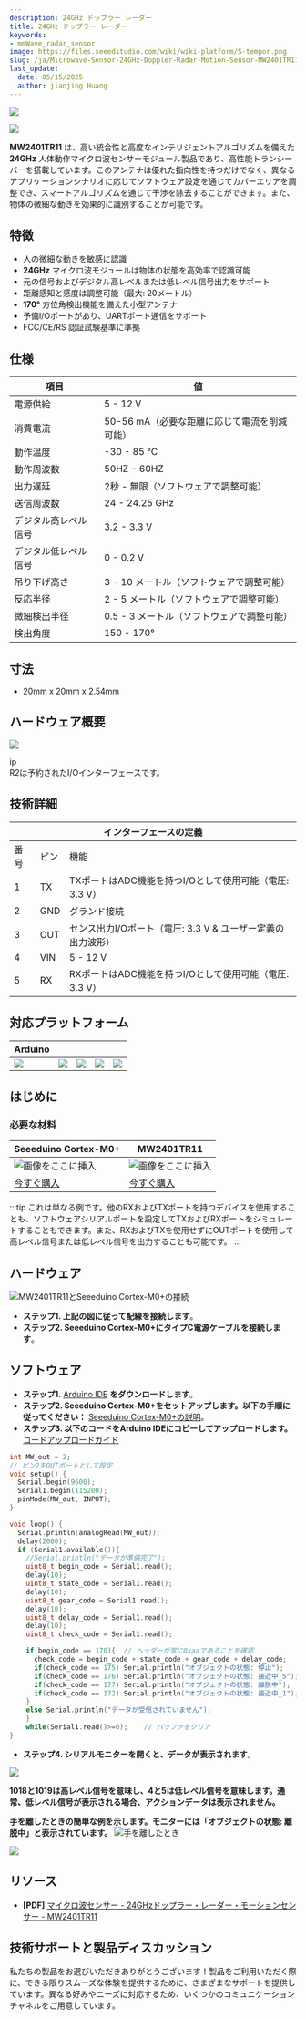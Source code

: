 ```yaml
---
description: 24GHz ドップラー レーダー
title: 24GHz ドップラー レーダー
keywords:
- mmWave_radar_sensor
image: https://files.seeedstudio.com/wiki/wiki-platform/S-tempor.png
slug: /ja/Microwave-Sensor-24GHz-Doppler-Radar-Motion-Sensor-MW2401TR11
last_update:
  date: 05/15/2025
  author: jianjing Huang
---
```



![](https://files.seeedstudio.com/wiki/MW2401TR11/img/102110464_Preview-07.png)

<p style={{textAlign: 'center'}}><a href="https://www.seeedstudio.com/Microwave-Sensor-24GHz-Doppler-Radar-Motion-Sensor-MW2401TR11-p-4690.html" target="_blank"><img src="https://files.seeedstudio.com/wiki/Seeed-WiKi/docs/images/get_one_now.png" border="0" /></a></p>

**MW2401TR11** は、高い統合性と高度なインテリジェントアルゴリズムを備えた **24GHz** 人体動作マイクロ波センサーモジュール製品であり、高性能トランシーバーを搭載しています。このアンテナは優れた指向性を持つだけでなく、異なるアプリケーションシナリオに応じてソフトウェア設定を通じてカバーエリアを調整でき、スマートアルゴリズムを通じて干渉を除去することができます。また、物体の微細な動きを効果的に識別することが可能です。

## 特徴

- 人の微細な動きを敏感に認識
- **24GHz** マイクロ波モジュールは物体の状態を高効率で認識可能
- 元の信号およびデジタル高レベルまたは低レベル信号出力をサポート
- 距離感知と感度は調整可能（最大: 20メートル）
- **170°** 方位角検出機能を備えた小型アンテナ
- 予備I/Oポートがあり、UARTポート通信をサポート
- FCC/CE/RS 認証試験基準に準拠

## 仕様  

<table className="tg">
  <thead>
    <tr>
      <th className="tg-llyw"><span style={{fontWeight: 'bold'}}>項目</span></th>
      <th className="tg-llyw"><span style={{fontWeight: 'bold'}}>値</span></th>
    </tr>
  </thead>
  <tbody>
    <tr>
      <td className="tg-0pky">電源供給</td>
      <td className="tg-0pky"> 5 - 12 V</td>
    </tr>
    <tr>
      <td className="tg-0pky">消費電流</td>
      <td className="tg-0pky"> 50-56 mA（必要な距離に応じて電流を削減可能）</td>
    </tr>
    <tr>
      <td className="tg-0pky">動作温度</td>
      <td className="tg-0pky"> -30 - 85 °C</td>
    </tr>
    <tr>
      <td className="tg-0pky">動作周波数</td>
      <td className="tg-0pky"> 50HZ - 60HZ</td>
    </tr>
    <tr>
      <td className="tg-0pky">出力遅延</td>
      <td className="tg-0pky"> 2秒 - 無限（ソフトウェアで調整可能）</td>
    </tr>
    <tr>
      <td className="tg-0pky">送信周波数</td>
      <td className="tg-0pky"> 24 - 24.25 GHz</td>
    </tr>
    <tr>
      <td className="tg-0pky">デジタル高レベル信号</td>
      <td className="tg-0pky"> 3.2 - 3.3 V</td>
    </tr>
    <tr>
      <td className="tg-0pky">デジタル低レベル信号</td>
      <td className="tg-0pky"> 0 - 0.2 V</td>
    </tr>
    <tr>
      <td className="tg-0pky">吊り下げ高さ</td>
      <td className="tg-0pky"> 3 - 10 メートル（ソフトウェアで調整可能）</td>
    </tr>
    <tr>
      <td className="tg-0pky">反応半径</td>
      <td className="tg-0pky">2 - 5 メートル（ソフトウェアで調整可能）</td>
    </tr>
    <tr>
      <td className="tg-0pky">微細検出半径</td>
      <td className="tg-0pky">0.5 - 3 メートル（ソフトウェアで調整可能）</td>
    </tr>
    <tr>
      <td className="tg-0pky">検出角度</td>
      <td className="tg-0pky">150 - 170°</td>
    </tr>
  </tbody>
</table>

## 寸法

- 20mm x 20mm x 2.54mm

## ハードウェア概要

![](https://files.seeedstudio.com/wiki/MW2401TR11/img/MW2401TR11.png)

ip  
R2は予約されたI/Oインターフェースです。

## 技術詳細

<table class="tg">
<thead>
  <tr>
    <th class="tg-6qw1" colspan="3">インターフェースの定義</th>
  </tr>
</thead>
<tbody>
  <tr>
    <td class="tg-baqh">番号</td>
    <td class="tg-baqh">ピン</td>
    <td class="tg-baqh">機能</td>
  </tr>
  <tr>
    <td class="tg-baqh">1</td>
    <td class="tg-baqh">TX</td>
    <td class="tg-baqh">TXポートはADC機能を持つI/Oとして使用可能（電圧: 3.3 V）</td>
  </tr>
  <tr>
    <td class="tg-baqh">2</td>
    <td class="tg-baqh">GND</td>
    <td class="tg-baqh">グランド接続</td>
  </tr>
  <tr>
    <td class="tg-baqh">3</td>
    <td class="tg-baqh">OUT</td>
    <td class="tg-baqh">センス出力I/Oポート（電圧: 3.3 V &amp; ユーザー定義の出力波形）</td>
  </tr>
  <tr>
    <td class="tg-baqh">4</td>
    <td class="tg-baqh">VIN</td>
    <td class="tg-baqh">5 - 12 V</td>
  </tr>
  <tr>
    <td class="tg-baqh">5</td>
    <td class="tg-baqh">RX</td>
    <td class="tg-baqh">RXポートはADC機能を持つI/Oとして使用可能（電圧: 3.3 V）</td>
  </tr>
</tbody>
</table>

## 対応プラットフォーム

| Arduino                                                                                             |                                                                                              |                                                                                                 |                                                                                                          |                                                                                                    |
|-----------------------------------------------------------------------------------------------------|----------------------------------------------------------------------------------------------------------|-------------------------------------------------------------------------------------------------|---------------------------------------------------------------------------------------------------|----------------------------------------------------------------------------------------------------|
| ![](https://files.seeedstudio.com/wiki/wiki_english/docs/images/arduino_logo.jpg) | ![](https://files.seeedstudio.com/wiki/MW2401TR11/img/emptyyyy6.png) | ![](https://files.seeedstudio.com/wiki/MW2401TR11/img/emptyyyy6.png) | ![](https://files.seeedstudio.com/wiki/MW2401TR11/img/emptyyyy6.png) | ![](https://files.seeedstudio.com/wiki/MW2401TR11/img/emptyyyy6.png) |

## はじめに

### 必要な材料

| Seeeduino Cortex-M0+ | MW2401TR11 |
|-----------------------|------------|
|![画像をここに挿入](https://files.seeedstudio.com/wiki/MW2401TR11/img/clearseeedriono%20pic.png)| ![画像をここに挿入](https://files.seeedstudio.com/wiki/MW2401TR11/img/clearnMWpic6.png)|
|[今すぐ購入](https://www.seeedstudio.com/Seeeduino-Cortex-M0-p-4070.html)|[今すぐ購入](https://www.seeedstudio.com/Microwave-Sensor-24GHz-Doppler-Radar-Motion-Sensor-MW2401TR11-p-4690.html)|

:::tip
これは単なる例です。他のRXおよびTXポートを持つデバイスを使用することも、ソフトウェアシリアルポートを設定してTXおよびRXポートをシミュレートすることもできます。また、RXおよびTXを使用せずにOUTポートを使用して高レベル信号または低レベル信号を出力することも可能です。
:::

## ハードウェア

![MW2401TR11とSeeeduino Cortex-M0+の接続](https://files.seeedstudio.com/wiki/MW2401TR11/img/MW_Seeeduino.png)

- **ステップ1. 上記の図に従って配線を接続します**。
- **ステップ2. Seeeduino Cortex-M0+にタイプC電源ケーブルを接続します**。

## ソフトウェア

- **ステップ1.** [Arduino IDE](https://www.arduino.cc/en/main/software) **をダウンロードします**。
- **ステップ2. Seeeduino Cortex-M0+をセットアップします。以下の手順に従ってください：** [Seeeduino Cortex-M0+の説明](https://wiki.seeedstudio.com/ja/Seeeduino-Cortex-M0/)。
- **ステップ3. 以下のコードをArduino IDEにコピーしてアップロードします。** [コードアップロードガイド](https://wiki.seeedstudio.com/ja/Upload_Code/)

```cpp
int MW_out = 2;   
// ピン2をOUTポートとして設定
void setup() {
  Serial.begin(9600);
  Serial1.begin(115200);
  pinMode(MW_out, INPUT);
}

void loop() {
  Serial.println(analogRead(MW_out));
  delay(2000);
  if (Serial1.available()){
    //Serial.println("データが準備完了");
    uint8_t begin_code = Serial1.read();
    delay(10);
    uint8_t state_code = Serial1.read();
    delay(10);
    uint8_t gear_code = Serial1.read();
    delay(10);
    uint8_t delay_code = Serial1.read();
    delay(10);
    uint8_t check_code = Serial1.read();

    if(begin_code == 170){  // ヘッダーが常に0xaaであることを確認
      check_code = begin_code + state_code + gear_code + delay_code;
      if(check_code == 175) Serial.println("オブジェクトの状態: 停止");
      if(check_code == 176) Serial.println("オブジェクトの状態: 接近中_5");
      if(check_code == 177) Serial.println("オブジェクトの状態: 離脱中");
      if(check_code == 172) Serial.println("オブジェクトの状態: 接近中_1");
    }
    else Serial.println("データが受信されていません");   
    }
    while(Serial1.read()>=0);    // バッファをクリア
}
```

- **ステップ4. シリアルモニターを開くと、データが表示されます**。

![](https://files.seeedstudio.com/wiki/MW2401TR11/img/monitor2.png)

**1018と1019は高レベル信号を意味し、4と5は低レベル信号を意味します。通常、低レベル信号が表示される場合、アクションデータは表示されません。**

**手を離したときの簡単な例を示します。モニターには「オブジェクトの状態: 離脱中」と表示されています。**
![手を離したとき](https://files.seeedstudio.com/wiki/MW2401TR11/img/MW2401TR11_gGIF.gif)

![](https://files.seeedstudio.com/wiki/MW2401TR11/img/MW2401TR11_GIF.gif)

## リソース

- **[PDF]** [マイクロ波センサー - 24GHzドップラー・レーダー・モーションセンサー - MW2401TR11](https://wiki.seeedstudio.com/ja/Microwave-Sensor-24GHz-Doppler-Radar-Motion-Sensor-MW2401TR11/MW2401TR11_datasheet.zip)

## 技術サポートと製品ディスカッション

私たちの製品をお選びいただきありがとうございます！製品をご利用いただく際に、できる限りスムーズな体験を提供するために、さまざまなサポートを提供しています。異なる好みやニーズに対応するため、いくつかのコミュニケーションチャネルをご用意しています。

<div class="button_tech_support_container">
<a href="https://forum.seeedstudio.com/" class="button_forum"></a> 
<a href="https://www.seeedstudio.com/contacts" class="button_email"></a>
</div>

<div class="button_tech_support_container">
<a href="https://discord.gg/eWkprNDMU7" class="button_discord"></a> 
<a href="https://github.com/Seeed-Studio/wiki-documents/discussions/69" class="button_discussion"></a>
</div>